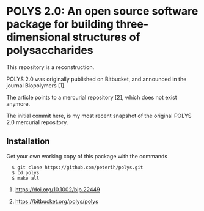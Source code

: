 POLYS 2.0: An open source software package for building three-dimensional structures of polysaccharides
=========================================
This repository is a reconstruction.

POLYS 2.0 was originally published on Bitbucket,
and announced in the journal Biopolymers [1].

The article points to a mercurial repository [2],
which does not exist anymore.

The initial commit here, is my most recent snapshot 
of the original POLYS 2.0 mercurial repository.

Installation
--------------
Get your own working copy of this package with the commands

      $ git clone https://github.com/peterih/polys.git
      $ cd polys
      $ make all

1. https://doi.org/10.1002/bip.22449

2. https://bitbucket.org/polys/polys
